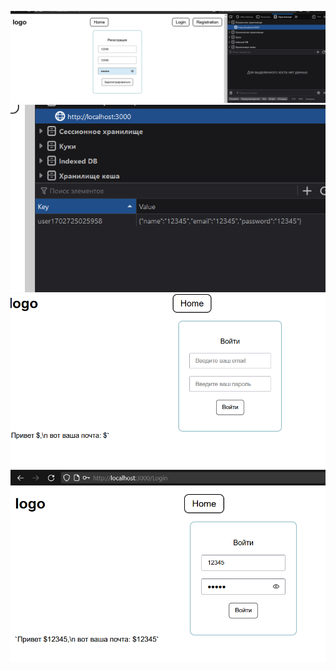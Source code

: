 ![Илюстрация к проекту](https://github.com/AsTR0I/ReactRegLogRouting/blob/main/1.png)
![Илюстрация к проекту](https://github.com/AsTR0I/ReactRegLogRouting/blob/main/2.png)
![Илюстрация к проекту](https://github.com/AsTR0I/ReactRegLogRouting/blob/main/3.png)
![Илюстрация к проекту](https://github.com/AsTR0I/ReactRegLogRouting/blob/main/4.png)

